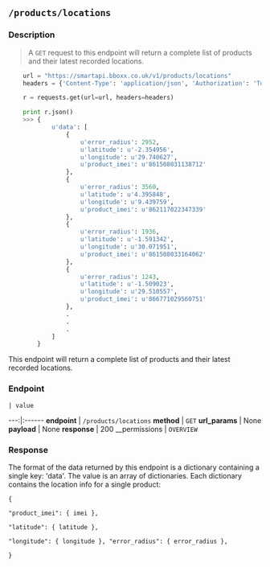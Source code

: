 ## `/products/locations`

### Description

> A `GET` request to this endpoint will return a complete list of products and their latest recorded locations.

```python
    url = "https://smartapi.bboxx.co.uk/v1/products/locations"
    headers = {'Content-Type': 'application/json', 'Authorization': 'Token token=' + A_VALID_TOKEN}

    r = requests.get(url=url, headers=headers)

    print r.json()
    >>> {
            u'data': [
                {
                    u'error_radius': 2952,
                    u'latitude': u'-2.354956',
                    u'longitude': u'29.740627',
                    u'product_imei': u'861508031138712'
                },
                {
                    u'error_radius': 3560,
                    u'latitude': u'4.395848',
                    u'longitude': u'9.439759',
                    u'product_imei': u'862117022347339'
                },
                {
                    u'error_radius': 1936,
                    u'latitude': u'-1.591342',
                    u'longitude': u'30.071951',
                    u'product_imei': u'861508033164062'
                },
                {
                    u'error_radius': 1243,
                    u'latitude': u'-1.509023',
                    u'longitude': u'29.510557',
                    u'product_imei': u'866771029560751'
                },
                .
                .
                .
            ]
        }
```

This endpoint will return a complete list of products and their latest recorded locations.


### Endpoint

    | value
---:|:------
__endpoint__ | `/products/locations`
__method__ | `GET`
__url_params__ | None
__payload__ | None
__response__ | 200
__permissions | `OVERVIEW`


### Response

The format of the data returned by this endpoint is a dictionary containing a single key: 'data'. The value is an array of dictionaries. Each dictionary contains the location info for a single product:


<code>{         
          "product_imei": { imei },         
          "latitude": { latitude },         
          "longitude": { longitude },
          "error_radius": { error_radius },    
      }</code>


